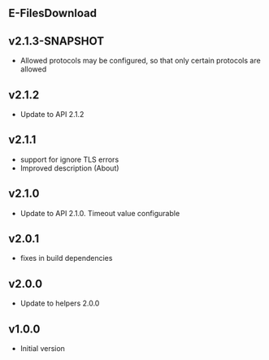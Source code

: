 E-FilesDownload
----------

v2.1.3-SNAPSHOT
---
* Allowed protocols may be configured, so that only certain protocols are allowed 

v2.1.2
---
* Update to API 2.1.2

v2.1.1
---
* support for ignore TLS errors
* Improved description (About)

v2.1.0
---
* Update to API 2.1.0. Timeout value configurable

v2.0.1
---
* fixes in build dependencies

v2.0.0
---
* Update to helpers 2.0.0

v1.0.0
---
* Initial version
